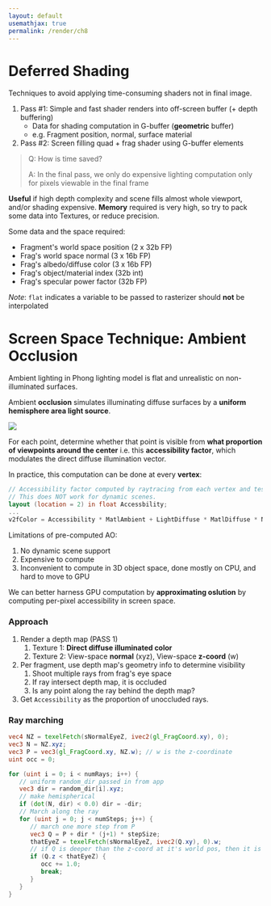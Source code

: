 ```yaml
---
layout: default
usemathjax: true
permalink: /render/ch8
---
```


# Deferred Shading

Techniques to avoid applying time-consuming shaders not in final image.

1. Pass #1: Simple and fast shader renders into off-screen buffer (+ depth buffering)
    - Data for shading computation in G-buffer (**geometric** buffer)
    - e.g. Fragment position, normal, surface material
2. Pass #2: Screen filling quad + frag shader using G-buffer elements

> Q: How is time saved? 
> 
> A: In the final pass, we only do expensive lighting computation only for pixels viewable
in the final frame 

**Useful** if high depth complexity and scene fills almost whole viewport, and/or shading expensive.
**Memory** required is very high, so try to pack some data into Textures, or reduce precision.

Some data and the space required:
- Fragment's world space position (2 x 32b FP)
- Frag's world space normal (3 x 16b FP)
- Frag's albedo/diffuse color (3 x 16b FP)
- Frag's object/material index (32b int)
- Frag's specular power factor (32b FP)

*Note*: `flat` indicates a variable to be passed to rasterizer should **not** be interpolated

# Screen Space Technique: Ambient Occlusion

Ambient lighting in Phong lighting model is flat and unrealistic on non-illuminated surfaces.

Ambient **occlusion** simulates illuminating diffuse surfaces by a **uniform hemisphere area light source**.

![](/notes-blog/assets/img/render/ambient_occlusion.png)

For each point, determine whether that point is visible from **what proportion of viewpoints around the center** 
i.e. this **accessibility factor**, which modulates the direct diffuse illumination vector. 

In practice, this computation can be done at every **vertex**:

```glsl
// Accessibility factor computed by raytracing from each vertex and testing for occlusion 
// This does NOT work for dynamic scenes.
layout (location = 2) in float Accessbility;
...
v2fColor = Accessibility * MatlAmbient + LightDiffuse * MatlDiffuse * N_dot_L;
```

Limitations of pre-computed AO:

1. No dynamic scene support
2. Expensive to compute
3. Inconvenient to compute in 3D object space, done mostly on CPU, and hard to move to GPU

We can better harness GPU computation by **approximating oslution** by computing per-pixel accessibility in screen space.

### Approach

1. Render a depth map (PASS 1)
   1. Texture 1: **Direct diffuse illuminated color**
   2. Texture 2: View-space **normal** (xyz), View-space **z-coord** (w)
2. Per fragment, use depth map's geometry info to determine visibility
   1. Shoot multiple rays from frag's eye space
   2. If ray intersect depth map, it is occluded
   3. Is any point along the ray behind the depth map?
3. Get `Accessibility` as the proportion of unoccluded rays.

### Ray marching

```glsl
vec4 NZ = texelFetch(sNormalEyeZ, ivec2(gl_FragCoord.xy), 0);
vec3 N = NZ.xyz;
vec3 P = vec3(gl_FragCoord.xy, NZ.w); // w is the z-coordinate
uint occ = 0;

for (uint i = 0; i < numRays; i++) {
   // uniform random_dir passed in from app
   vec3 dir = random_dir[i].xyz;
   // make hemispherical
   if (dot(N, dir) < 0.0) dir = -dir;
   // March along the ray
   for (uint j = 0; j < numSteps; j++) {
      // march one more step from P
      vec3 Q = P + dir * (j+1) * stepSize;
      thatEyeZ = texelFetch(sNormalEyeZ, ivec2(Q.xy), 0).w;
      // if Q is deeper than the z-coord at it's world pos, then it is occluded.
      if (Q.z < thatEyeZ) {
         occ += 1.0;
         break;
      }
   }
}
```